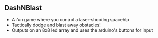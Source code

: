 ## DashNBlast
* A fun game where you control a laser-shooting spacehip
* Tactically dodge and blast away obstacles!
* Outputs on an 8x8 led array and uses the arduino's buttons for input